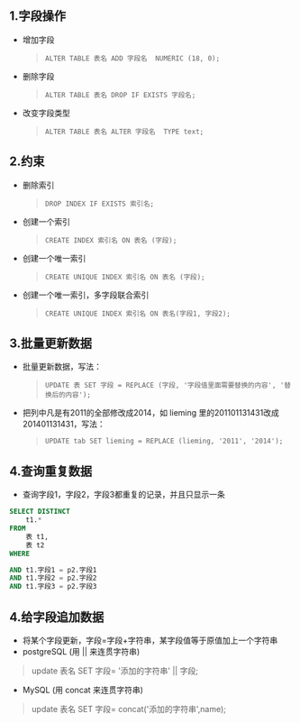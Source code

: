 ## 1.字段操作

* 增加字段
  > `ALTER TABLE 表名 ADD 字段名  NUMERIC (18, 0);`
* 删除字段
  > `ALTER TABLE 表名 DROP IF EXISTS 字段名;`
* 改变字段类型
  > `ALTER TABLE 表名 ALTER 字段名  TYPE text;`

## 2.约束

* 删除索引
  > `DROP INDEX IF EXISTS 索引名;`
* 创建一个索引
  > `CREATE INDEX 索引名 ON 表名 (字段);`
* 创建一个唯一索引
  > `CREATE UNIQUE INDEX 索引名 ON 表名 (字段);`
* 创建一个唯一索引，多字段联合索引
  > `CREATE UNIQUE INDEX 索引名 ON 表名(字段1, 字段2);`

## 3.批量更新数据

* 批量更新数据，写法：
  > `UPDATE 表 SET 字段 = REPLACE (字段, '字段值里面需要替换的内容', '替换后的内容');`
* 把列中凡是有2011的全部修改成2014，如 lieming 里的201101131431改成201401131431，写法：
  > `UPDATE tab SET lieming = REPLACE (lieming, '2011', '2014');`

## 4.查询重复数据

* 查询字段1，字段2，字段3都重复的记录，并且只显示一条

```sql
SELECT DISTINCT
    t1.*
FROM
    表 t1,
    表 t2
WHERE

AND t1.字段1 = p2.字段1
AND t1.字段2 = p2.字段2
AND t1.字段3 = p2.字段3
```

## 4.给字段追加数据

* 将某个字段更新，字段=字段+字符串，某字段值等于原值加上一个字符串
* postgreSQL (用 || 来连贯字符串)
> update 表名 SET 字段= '添加的字符串' || 字段; 
* MySQL (用 concat 来连贯字符串)
> update 表名 SET 字段= concat('添加的字符串',name);  



